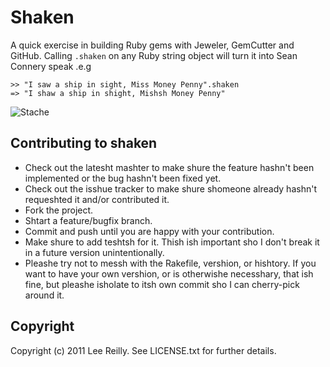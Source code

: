 # Shaken

A quick exercise in building Ruby gems with Jeweler, GemCutter and GitHub. Calling `.shaken` on any Ruby string object will turn it into Sean Connery speak .e.g

    >> "I saw a ship in sight, Miss Money Penny".shaken
    => "I shaw a ship in shight, Mishsh Money Penny"

![Stache](http://i.imgur.com/WdEns.jpg "Stache")

## Contributing to shaken
 
* Check out the latesht mashter to make shure the feature hashn't been implemented or the bug hashn't been fixed yet.
* Check out the isshue tracker to make shure shomeone already hashn't requeshted it and/or contributed it.
* Fork the project.
* Shtart a feature/bugfix branch.
* Commit and push until you are happy with your contribution.
* Make shure to add teshtsh for it. Thish ish important sho I don't break it in a future version unintentionally.
* Pleashe try not to messh with the Rakefile, vershion, or hishtory. If you want to have your own vershion, or is otherwishe necesshary, that ish fine, but pleashe isholate to itsh own commit sho I can cherry-pick around it.

## Copyright

Copyright (c) 2011 Lee Reilly. See LICENSE.txt for further details.